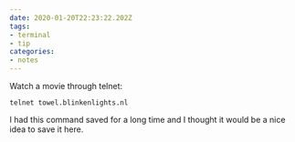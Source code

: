 ```yaml
---
date: 2020-01-20T22:23:22.202Z
tags:
- terminal
- tip
categories:
- notes
---
```


Watch a movie through telnet:

```text
telnet towel.blinkenlights.nl
```

I had this command saved for a long time and I thought it would be a nice idea to save it here.
